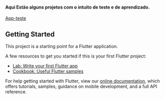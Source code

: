<h4>Aqui Estão alguns projetos com o intuito de teste e de aprendizado.</h4>

<a href="https://github.com/adrielrosanelli/flutter/tree/master/logica"> App-teste</a>

## Getting Started

This project is a starting point for a Flutter application.

A few resources to get you started if this is your first Flutter project:

- [Lab: Write your first Flutter app](https://flutter.dev/docs/get-started/codelab)
- [Cookbook: Useful Flutter samples](https://flutter.dev/docs/cookbook)

For help getting started with Flutter, view our
[online documentation](https://flutter.dev/docs), which offers tutorials,
samples, guidance on mobile development, and a full API reference.
